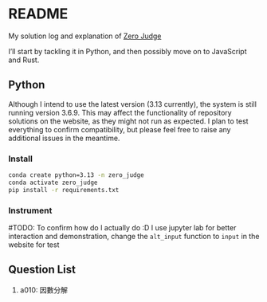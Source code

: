 # README

My solution log and explanation of [Zero Judge](https://zerojudge.tw/)

I’ll start by tackling it in Python, and then possibly move on to JavaScript and Rust.

## Python

Although I intend to use the latest version (3.13 currently), the system is still running version 3.6.9. This may affect the functionality of repository solutions on the website, as they might not run as expected. I plan to test everything to confirm compatibility, but please feel free to raise any additional issues in the meantime.

### Install

```bash
conda create python=3.13 -n zero_judge
conda activate zero_judge
pip install -r requirements.txt
```

### Instrument

#TODO: To confirm how do I actually do :D
I use jupyter lab for better interaction and demonstration, change the `alt_input` function to `input` in the website for test

## Question List

1. a010: 因數分解
